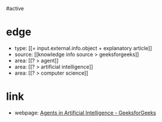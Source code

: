 #active 

# edge
- type: [[= input.external.info.object + explanatory article]]
- source: [[knowledge info source > geeksforgeeks]]
- area: [[? > agent]]
- area: [[? > artificial intelligence]]
- area: [[? > computer science]]

# link
- webpage: [Agents in Artificial Intelligence - GeeksforGeeks](https://www.geeksforgeeks.org/agents-artificial-intelligence/)

